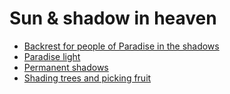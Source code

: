 # Sun & shadow in heaven
- [Backrest for people of Paradise in the shadows](https://quran.com/36/56)
- [Paradise light](https://quran.com/4/57)
- [Permanent shadows](https://quran.com/13/35)
- [Shading trees and picking fruit](https://quran.com/76/14)
